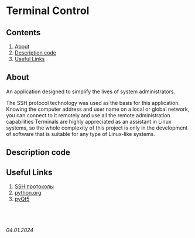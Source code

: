 # Terminal Control


## Contents
1. [About](/README.md#about)
2. [Description code](/README.md#description-code)
3. [Useful Links](/README.md#useful-links)

## About
An application designed to simplify the lives of system administrators.

The SSH protocol technology was used as the basis for this application. Knowing the computer address and user name on a local or global network, you can connect to it remotely and use all the remote administration capabilities Terminals are highly appreciated as an assistant in Linux systems, so the whole complexity of this project is only in the development of software that is suitable for any type of Linux-like systems.

## Description code


## Useful Links

1. [SSH протоколы](https://ru.wikipedia.org/wiki/SSH)
2. [python.org](https://python.org)
3. [pyQt5](https://pypi.org/project/PyQt5/)

<br><br>

###### 04.01.2024